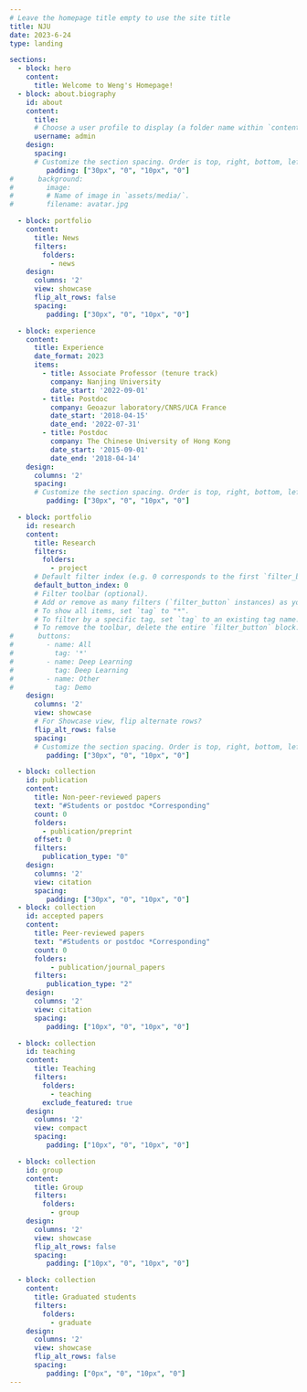 ```yaml
---
# Leave the homepage title empty to use the site title
title: NJU
date: 2023-6-24
type: landing

sections:
  - block: hero
    content:
      title: Welcome to Weng's Homepage!
  - block: about.biography
    id: about
    content:
      title:
      # Choose a user profile to display (a folder name within `content/authors/`)
      username: admin
    design:
      spacing:
      # Customize the section spacing. Order is top, right, bottom, left.
         padding: ["30px", "0", "10px", "0"]
#      background:
#        image:
#        # Name of image in `assets/media/`.
#        filename: avatar.jpg

  - block: portfolio
    content:
      title: News
      filters:
        folders:
          - news
    design:
      columns: '2'
      view: showcase
      flip_alt_rows: false
      spacing:
         padding: ["30px", "0", "10px", "0"]

  - block: experience
    content:
      title: Experience
      date_format: 2023
      items:
        - title: Associate Professor (tenure track)
          company: Nanjing University
          date_start: '2022-09-01'
        - title: Postdoc
          company: Geoazur laboratory/CNRS/UCA France
          date_start: '2018-04-15'
          date_end: '2022-07-31'
        - title: Postdoc
          company: The Chinese University of Hong Kong
          date_start: '2015-09-01'
          date_end: '2018-04-14'
    design:
      columns: '2'
      spacing:
      # Customize the section spacing. Order is top, right, bottom, left.
         padding: ["30px", "0", "10px", "0"]

  - block: portfolio
    id: research
    content:
      title: Research
      filters:
        folders:
          - project
      # Default filter index (e.g. 0 corresponds to the first `filter_button` instance below).
      default_button_index: 0
      # Filter toolbar (optional).
      # Add or remove as many filters (`filter_button` instances) as you like.
      # To show all items, set `tag` to "*".
      # To filter by a specific tag, set `tag` to an existing tag name.
      # To remove the toolbar, delete the entire `filter_button` block.
#      buttons:
#        - name: All
#          tag: '*'
#        - name: Deep Learning
#          tag: Deep Learning
#        - name: Other
#          tag: Demo
    design:
      columns: '2'
      view: showcase
      # For Showcase view, flip alternate rows?
      flip_alt_rows: false
      spacing:
      # Customize the section spacing. Order is top, right, bottom, left.
         padding: ["30px", "0", "10px", "0"]

  - block: collection
    id: publication
    content:
      title: Non-peer-reviewed papers
      text: "#Students or postdoc *Corresponding"
      count: 0
      folders:
        - publication/preprint
      offset: 0
      filters:
        publication_type: "0"
    design:
      columns: '2'
      view: citation
      spacing:
         padding: ["30px", "0", "10px", "0"]
  - block: collection
    id: accepted papers
    content:
      title: Peer-reviewed papers
      text: "#Students or postdoc *Corresponding"
      count: 0
      folders:
          - publication/journal_papers
      filters:
         publication_type: "2"
    design:
      columns: '2'
      view: citation
      spacing:
         padding: ["10px", "0", "10px", "0"]

  - block: collection
    id: teaching
    content:
      title: Teaching
      filters:
        folders:
          - teaching
        exclude_featured: true
    design:
      columns: '2'
      view: compact
      spacing:
         padding: ["10px", "0", "10px", "0"]

  - block: collection
    id: group
    content:
      title: Group
      filters:
        folders:
          - group
    design:
      columns: '2'
      view: showcase
      flip_alt_rows: false
      spacing:
         padding: ["10px", "0", "10px", "0"]

  - block: collection
    content:
      title: Graduated students 
      filters:
        folders:
          - graduate
    design:
      columns: '2'
      view: showcase
      flip_alt_rows: false
      spacing:
         padding: ["0px", "0", "10px", "0"]
---
```

